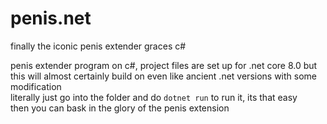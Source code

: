 # penis.net
finally the iconic penis extender graces c#

penis extender program on c#, project files are set up for .net core 8.0 but this will almost certainly build on even like ancient .net versions with some modification  
literally just go into the folder and do `dotnet run` to run it, its that easy  
then you can bask in the glory of the penis extension
